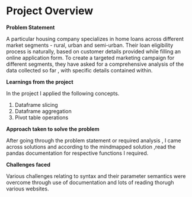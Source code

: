 # Project Overview

**Problem Statement**

A particular housing company specializes in home loans across different market segments - rural, urban and semi-urban. Their loan eligibility process is naturally, based on customer details provided while filling an online application form. To create a targeted marketing campaign for different segments, they have asked for a comprehensive analysis of the data collected so far , with specific details contained within.

**Learnings from the project**

In the project I applied the following concepts.

1. Dataframe slicing 
2. Dataframe aggregation 
3. Pivot table operations 

**Approach taken to solve the problem**

After going through the problem statement or required analysis , I came across solutions and according to the mindmapped solution ,read the pandas documentation for respective functions I required.

**Challenges faced**

Various challenges relating to syntax and their parameter semantics were overcome through use of documentation and lots of reading thorugh various websites.

